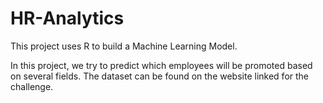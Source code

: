 # HR-Analytics
This project uses R to build a Machine Learning Model.

In this project, we try to predict which employees will be promoted based on several fields.
The dataset can be found on the website linked for the challenge.
